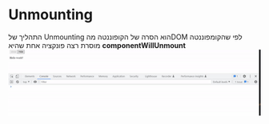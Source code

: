 # Unmounting

התהליך של Unmounting הוא הסרה של הקופוננטה מהDOM
לפי שהקומפוננטה מוסרת רצה פונקציה אחת שהיא **componentWillUnmount**
![logs](./imgs/log.gif)
